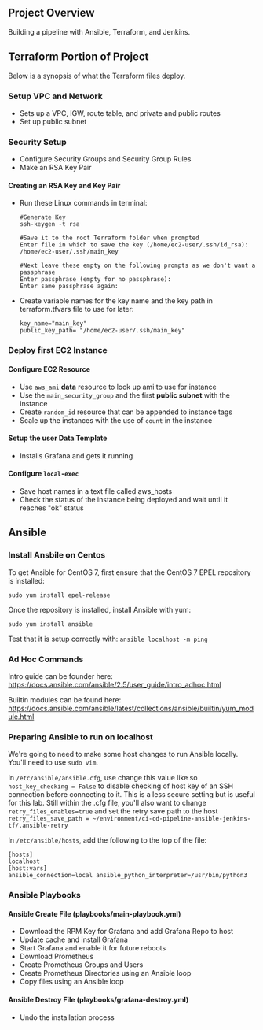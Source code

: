 ## Project Overview

Building a pipeline with Ansible, Terraform, and Jenkins.

## Terraform Portion of Project

Below is a synopsis of what the Terraform files deploy.

### Setup VPC and Network

* Sets up a VPC, IGW, route table, and private and public routes
* Set up public subnet

### Security Setup

* Configure Security Groups and Security Group Rules
* Make an RSA Key Pair

#### Creating an RSA Key and Key Pair

* Run these Linux commands in terminal:
    ```
    #Generate Key
    ssh-keygen -t rsa
    
    #Save it to the root Terraform folder when prompted
    Enter file in which to save the key (/home/ec2-user/.ssh/id_rsa): /home/ec2-user/.ssh/main_key       
    
    #Next leave these empty on the following prompts as we don't want a passphrase
    Enter passphrase (empty for no passphrase): 
    Enter same passphrase again:
    ```
* Create variable names for the key name and the key path in terraform.tfvars file to use for later:
    ```
    key_name="main_key"
    public_key_path= "/home/ec2-user/.ssh/main_key"
    ```

### Deploy first EC2 Instance

#### Configure EC2 Resource

* Use `aws_ami` **data** resource to look up ami to use for instance
* Use the `main_security_group` and the first **public subnet** with the instance
* Create `random_id` resource that can be appended to instance tags
* Scale up the instances with the use of `count` in the instance

#### Setup the user Data Template

* Installs Grafana and gets it running

#### Configure `local-exec`

* Save host names in a text file called aws_hosts
* Check the status of the instance being deployed and wait until it reaches "ok" status

## Ansible

### Install Ansbile on Centos

To get Ansible for CentOS 7, first ensure that the CentOS 7 EPEL repository is installed:

`sudo yum install epel-release`

Once the repository is installed, install Ansible with yum:

`sudo yum install ansible`

Test that it is setup correctly with: 
`ansible localhost -m ping`

### Ad Hoc Commands

Intro guide can be founder here: https://docs.ansible.com/ansible/2.5/user_guide/intro_adhoc.html

Builtin modules can be found here: https://docs.ansible.com/ansible/latest/collections/ansible/builtin/yum_module.html

### Preparing Ansible to run on localhost

We're going to need to make some host changes to run Ansible locally. You'll need to use `sudo vim`.

In `/etc/ansible/ansible.cfg`, use change this value like so `host_key_checking = False` to disable checking of host key of an SSH connection before connecting to it. This is a less secure setting but is useful for this lab.
Still within the .cfg file, you'll also want to change `retry_files_enables=true` and set the retry save path to the host `retry_files_save_path = ~/environment/ci-cd-pipeline-ansible-jenkins-tf/.ansible-retry`

In `/etc/ansible/hosts`, add the following to the top of the file:
```
[hosts]
localhost
[host:vars]
ansible_connection=local ansible_python_interpreter=/usr/bin/python3

```
### Ansible Playbooks

#### Ansible Create File (playbooks/main-playbook.yml)

* Download the RPM Key for Grafana and add Grafana Repo to host
* Update cache and install Grafana
* Start Grafana and enable it for future reboots
* Download Prometheus
* Create Prometheus Groups and Users
* Create Prometheus Directories using an Ansible loop
* Copy files using an Ansible loop

#### Ansible Destroy File (playbooks/grafana-destroy.yml)

* Undo the installation process



